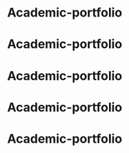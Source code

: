 # Academic-portfolio
# Academic-portfolio
# Academic-portfolio
# Academic-portfolio
# Academic-portfolio
